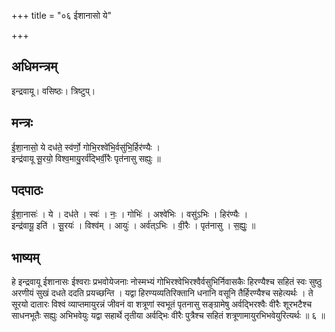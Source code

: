 +++
title = "०६ ईशानासो ये"

+++
## अधिमन्त्रम्
इन्द्रवायू। वसिष्ठः। त्रिष्टुप्।

## मन्त्रः
ई॒शा॒नासो॒ ये दध॑ते॒ स्व॑र्णो॒ गोभि॒रश्वे॑भि॒र्वसु॑भि॒र्हिर॑ण्यैः ।  
इन्द्र॑वायू सू॒रयो॒ विश्व॒मायु॒रर्व॑द्भिर्वी॒रैः पृत॑नासु सह्युः ॥

## पदपाठः
ई॒शा॒नासः॑ । ये । दध॑ते । स्वः॑ । नः॒ । गोभिः॑ । अश्वे॑भिः । वसु॑ऽभिः । हिर॑ण्यैः ।  
इन्द्र॑वायू॒ इति॑ । सू॒रयः॑ । विश्व॑म् । आयुः॑ । अर्व॑त्ऽभिः । वी॒रैः । पृत॑नासु । स॒ह्युः॒ ॥

## भाष्यम्
हे इन्द्रवायू ईशानासः ईश्वराः प्रभवोयेजनाः नोस्मभ्यं गोभिरश्वेभिरश्वैर्वसुभिर्निवासकैः हिरण्यैश्च सहितं स्वः सुष्ठु अरणीयं सुखं दधते ददति प्रयच्छन्ति । यद्वा हिरण्यव्यतिरिक्तानि धनानि वसूनि तैर्हिरण्यैश्च सहेत्यर्थः । ते सूरयो दातारः विश्वं व्याप्तमायुरन्नं जीवनं वा शत्रूणां स्वभूतं पृतनासु सङ्ग्रामेषु अर्वद्भिरश्वैः वीरैः शूरभटैश्च साधनभूतैः सह्युः अभिभवेयुः यद्वा सहार्थे तृतीया अर्वद्भिः वीरैः पुत्रैश्च सहितं शत्रूणामायुरभिभवेयुरित्यर्थः ॥ ६ ॥